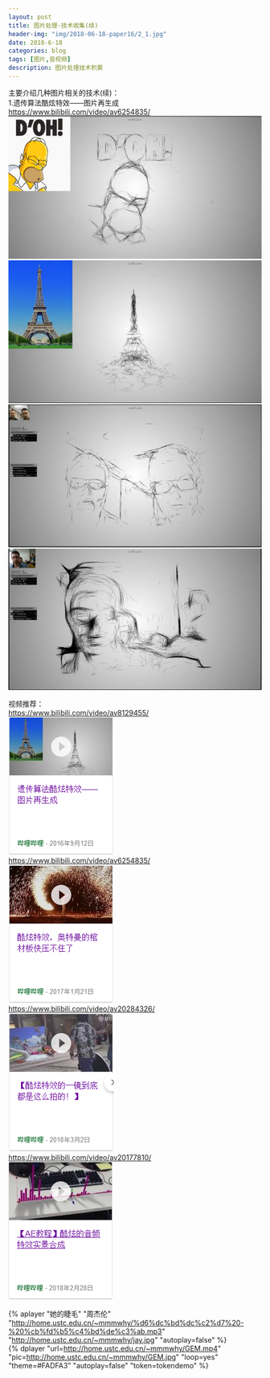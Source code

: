 ```yaml
---
layout: post
title: 图片处理-技术收集(续)
header-img: "img/2018-06-18-paper16/2_1.jpg"
date: 2018-6-18
categories: blog
tags: [图片,音视频]
description: 图片处理技术积累
---
```



主要介绍几种图片相关的技术(续)：<br>
1.遗传算法酷炫特效——图片再生成<br>
https://www.bilibili.com/video/av6254835/<br>
![](/img/2018-06-18-paper16/2.PNG)<br>
![](/img/2018-06-18-paper16/3.PNG)<br>
![](/img/2018-06-18-paper16/4.PNG)<br>
![](/img/2018-06-18-paper16/5.PNG)<br>

视频推荐：<br>
https://www.bilibili.com/video/av8129455/<br>
![](/img/2018-06-18-paper16/6.PNG)<br>
https://www.bilibili.com/video/av6254835/<br>
![](/img/2018-06-18-paper16/7.PNG)<br>
https://www.bilibili.com/video/av20284326/<br>
![](/img/2018-06-18-paper16/8.PNG)<br>
https://www.bilibili.com/video/av20177810/<br>
![](/img/2018-06-18-paper16/9.PNG)<br>

{% aplayer "她的睫毛" "周杰伦" "http://home.ustc.edu.cn/~mmmwhy/%d6%dc%bd%dc%c2%d7%20-%20%cb%fd%b5%c4%bd%de%c3%ab.mp3"  "http://home.ustc.edu.cn/~mmmwhy/jay.jpg" "autoplay=false" %}<br>
{% dplayer "url=http://home.ustc.edu.cn/~mmmwhy/GEM.mp4"  "pic=http://home.ustc.edu.cn/~mmmwhy/GEM.jpg" "loop=yes" "theme=#FADFA3" "autoplay=false" "token=tokendemo" %}<br>